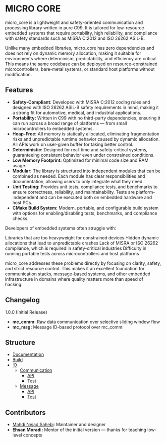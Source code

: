 # MICRO CORE

micro_core is a lightweight and safety-oriented communication and processing library written in pure C99.
It is tailored for low-resource embedded systems that require portability, high reliability, and compliance with safety standards such as MISRA C:2012 and ISO 26262 ASIL-B.

Unlike many embedded libraries, micro_core has zero dependencies and does not rely on dynamic memory allocation, making it suitable for environments where determinism, predictability, and efficiency are critical.
This means the same codebase can be deployed on resource-constrained microcontrollers, bare-metal systems, or standard host platforms without modification.


## Features

- **Safety-Compliant:** Developed with MISRA C:2012 coding rules and designed with ISO 26262 ASIL-B safety requirements in mind, making it a strong fit for automotive, medical, and industrial applications.
- **Portability:** Written in C99 with no third-party dependencies, ensuring it can run across a broad range of platforms — from small microcontrollers to embedded systems.
- **Heap-Free:** All memory is statically allocated, eliminating fragmentation risks and unpredictable runtime behavior caused by dynamic allocation. All APIs work on user-given buffer for taking better control.
- **Deterministic:** Designed for real-time and safety-critical systems, guaranteeing consistent behavior even under constrained conditions.
- **Low Memory Footprint:** Optimized for minimal code size and RAM usage.
- **Modular:** The library is structured into independent modules that can be combined as needed. Each module has clear responsibilities and documentation, allowing users to only integrate what they need.
- **Unit Testing:** Provides unit tests, compliance tests, and benchmarks to ensure correctness, reliability, and maintainability. Tests are platform-independent and can be executed both on embedded hardware and host PCs.
- **CMake Build System:** Modern, portable, and configurable build system with options for enabling/disabling tests, benchmarks, and compliance checks.


Developers of embedded systems often struggle with:

Libraries that are too heavyweight for constrained devices
Hidden dynamic allocations that lead to unpredictable crashes
Lack of MISRA or ISO 26262 compliance, which is required in safety-critical industries
Difficulty in running portable tests across microcontrollers and host platforms

micro_core addresses these problems directly by focusing on clarity, safety, and strict resource control.
This makes it an excellent foundation for communication stacks, message-based systems, and other embedded infrastructure in domains where quality matters more than speed of hacking.


## Changelog
1.0.0 (Initial Release)
- **mc_comm:** Raw data communication over selective sliding window flow
- **mc_msg:** Message ID-based protocol over mc_comm


## Structure
- [Documentation](./doc/doc.md)
- [Build](./doc/build)
- [IO](./doc/io/io.md)
  - [Communication](./doc/io/communication/communication.md)
    - [API](./doc/io/communication/api.md)
    - [Test](./doc/io/communication/test.md)
  - [Message](./doc/io/message/message.md)
    - [API](./doc/io/message/api.md)
    - [Test](./doc/io/message/test.md)


## Contributors
- [Mahdi Nejad Sahebi](mailto:m.nejadsahebi@live.co.uk): Maintainer and designer  
- **Ehsan Moradi:** Mentor of the initial version — thanks for teaching low-level concepts  

